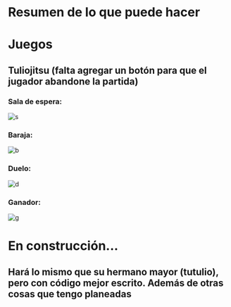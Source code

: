 # Resumen de lo que puede hacer

# Juegos

## Tuliojitsu (falta agregar un botón para que el jugador abandone la partida)

### Sala de espera:
![s](https://i.ibb.co/TBbV56F/imagen-2023-01-01-005526803.png)

### Baraja:
![b](https://i.ibb.co/XYmvXnp/imagen-2023-01-01-005652807.png)

### Duelo:
![d](https://i.ibb.co/hsx9CqT/imagen-2023-01-01-005840055.png)

### Ganador:
![g](https://i.ibb.co/4TVZwLM/imagen-2023-01-01-010010175.png)

# En construcción...
## Hará lo mismo que su hermano mayor (tutulio), pero con código mejor escrito. Además de otras cosas que tengo planeadas